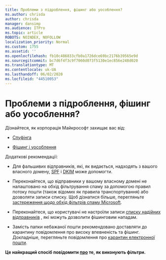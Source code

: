 ```yaml
---
title: Проблеми з підроблення, фішинг або уособлення?
ms.author: chrisda
author: chrisda
manager: dansimp
ms.audience: ITPro
ms.topic: article
ROBOTS: NOINDEX, NOFOLLOW
localization_priority: Normal
ms.custom: 1755
ms.assetid: ''
ms.openlocfilehash: fb10c486833cfb0a1726dce69bc2176b39565e9d
ms.sourcegitcommit: bc7d6f4f3c9f7060d073f5130e1ec856e248d020
ms.translationtype: MT
ms.contentlocale: uk-UA
ms.lasthandoff: 06/02/2020
ms.locfileid: "44510053"
---
```

# <a name="issues-with-spoofing-phishing-or-impersonation"></a>Проблеми з підроблення, фішинг або уособлення?

Дізнайтеся, як корпорація Майкрософт захищає вас від:

- [Спуфінга](https://docs.microsoft.com/microsoft-365/security/office-365-security/anti-spoofing-protection)

- [Фішинг і уособлення](https://docs.microsoft.com/microsoft-365/security/office-365-security/atp-anti-phishing)

Додаткові рекомендації:

- Для фальшивих відправників, які, як видається, надходять з вашого власного домену, [SPF](https://docs.microsoft.com/microsoft-365/security/office-365-security/set-up-spf-in-office-365-to-help-prevent-spoofing) і [DKIM](https://docs.microsoft.com/microsoft-365/security/office-365-security/use-dkim-to-validate-outbound-email) може допомогти.

- Переконайтеся, що відправники у вашому власному домені не налаштовано на обхід фільтрування спаму за допомогою правил потоку пошти (також відомих як правила транспортування) або дозволяти записи списку. Щоб дізнатися більше, перегляньте [застереження щодо обхід фільтрів спаму Microsoft](https://docs.microsoft.com/exchange/troubleshoot/antispam/cautions-against-bypassing-spam-filters).

- Переконайтеся, що користувачі не настроїли записи [списку надійних відправників](https://support.office.com/article/BE1BAEA0-BEAB-4A30-B968-9004332336CE) , які можуть дозволити фішинговим нападам.

- Замість папки небажаної пошти рекомендовано доставляти до карантину повідомлення про високу впевненість та фішинг. Докладніше, перегляньте повідомлення про [карантин електронної пошти](https://docs.microsoft.com/microsoft-365/security/office-365-security/quarantine-email-messages).

**Це найкращий спосіб повідомити [про](https://support.office.com/article/b5caa9f1-cdf3-4443-af8c-ff724ea719d2) те, як виконують фільтри.**
